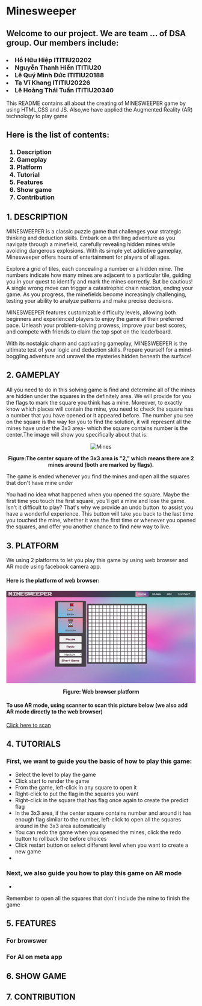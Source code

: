 # Minesweeper
<h2>Welcome to our project. We are team ... of DSA group. Our members include: </h2>
<h3>
  <li>Hồ Hữu Hiệp ITITIU20202</li>
  <li>Nguyễn Thanh Hiền ITITIU20</li>
  <li>Lê Quý Minh Đức ITITIU20188</li>
  <li>Tạ Vĩ Khang ITITIU20226</li>
  <li>Lê Hoàng Thái Tuấn ITITIU20340</li>
</h3>
<p>This README contains all about the creating of MINESWEEPER game by using HTML,CSS and JS. Also,we have applied the Augmented Reality (AR) technology to play game </p>
<h2>Here is the list of contents:</h2>
<h3>
 <ol>
    <li>Description</li>
    <li>Gameplay</li>
    <li>Platform</li>
    <li>Tutorial</li>
    <li>Features</li>
    <li>Show game</li>
    <li>Contribution</li>
 </ol>
</h3>  

<h2>1. DESCRIPTION</h2>
<p>MINESWEEPER is a classic puzzle game that challenges your strategic thinking and deduction skills. Embark on a thrilling adventure as you navigate through a minefield, carefully revealing hidden mines while avoiding dangerous explosions. With its simple yet addictive gameplay, Minesweeper offers hours of entertainment for players of all ages.

Explore a grid of tiles, each concealing a number or a hidden mine. The numbers indicate how many mines are adjacent to a particular tile, guiding you in your quest to identify and mark the mines correctly. But be cautious! A single wrong move can trigger a catastrophic chain reaction, ending your game. As you progress, the minefields become increasingly challenging, testing your ability to analyze patterns and make precise decisions.

MINESWEEPER features customizable difficulty levels, allowing both beginners and experienced players to enjoy the game at their preferred pace. Unleash your problem-solving prowess, improve your best scores, and compete with friends to claim the top spot on the leaderboard.

With its nostalgic charm and captivating gameplay, MINESWEEPER is the ultimate test of your logic and deduction skills. Prepare yourself for a mind-boggling adventure and unravel the mysteries hidden beneath the surface!</p>
<h2>2. GAMEPLAY</h2>
<p>All you need to do in this solving game is find and determine all of the mines are hidden under the squares in the definitely area. We will provide for you the flags to mark the square you think has a mine. Moreover, to exactly know which places will contain the mine, you need to check the square has a number that you have opened or it appeared before. The number you see on the square is the way for you to find the solution, it will represent all the mines have under the 3x3 area- which the square contains number is the center.The image will show you specifically about that is:</p>

<p align="center"><img align="center" src="https://encrypted-tbn0.gstatic.com/images?q=tbn:ANd9GcROlsmR4iXzwERNgKgK5ku8wO7SuBr1RpRUsg&usqp=CAU" alt="Mines"></p>

<p align="center"><b>Figure:The center square of the 3x3 area is "2," which means there are 2 mines around (both are marked by flags).</b></p>

<p>The game is ended whenever you find the mines and open all the squares that don't have mine under</p>
<p>You had no idea what happened when you opened the square. Maybe the first time you touch the first square, you'll get a mine and lose the game. Isn't it difficult to play? That's why we provide an undo button <img></img> to assist you have a wonderful experience. This button will take you back to the last time you touched the mine, whether it was the first time or whenever you opened the squares, and offer you another chance to find new way to live.</p>
<h2>3. PLATFORM</h2>
<p>We using 2 platforms to let you play this game by using web browser and AR mode using facebook camera app.</p>
<h4>Here is the platform of web browser:</h4>
<p align="center"><img align="center" src="READMEpic/webbrowser.png" alt="WEB"></p>

<p align="center"><b>Figure: Web browser platform</b></p>
<h4>To use AR mode, using scanner to scan this picture below (we also add AR mode directly to the web browser)</h4>
<a href='https://www.youtube.com/watch?v=xvFZjo5PgG0'>Click here to scan</a>
<h2>4. TUTORIALS</h2>
<h3>First, we want to guide you the basic of how to play this game:</h3>
<ul>
   <li>Select the level to play the game</li>
   <li>Click start to render the game</li>
   <li>From the game, left-click in any square to open it</li>
   <li>Right-click to put the flag in the squares you want</li>
   <li>Right-click in the square that has flag once again to create the predict flag</li>
   <li>In the 3x3 area, if the center square contains number and around it has enough flag similar to the number, left-click to open all the squares around in the 3x3 area automatically</li>
   <li>You can redo the game when you opened the mines, click the redo button to rollback the before choices</li>
   <li>Click restart button or select different level when you want to create a new game <li>
</ul>
<h3>Next, we also guide you how to play this game on AR mode</h3>
<ul>
   <li></li>
</ul>

<p>Remember to open all the squares that don't include the mine to finish the game</p>

<h2>5. FEATURES</h2>
 
<h3>For browswer</h3>
<p> </p>

<h3>For AI on meta app</h3>
<p></p>

<h2>6. SHOW GAME</h2>
<h2>7. CONTRIBUTION</h2>